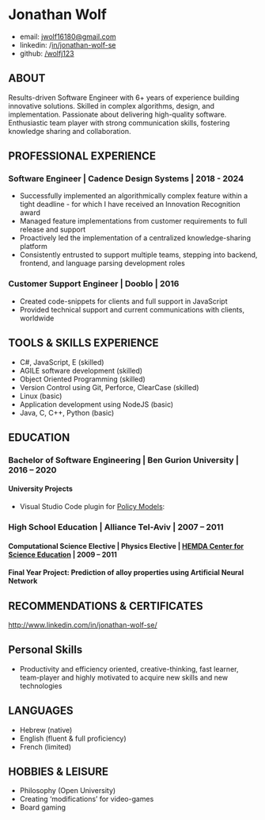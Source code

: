 # Jonathan Wolf
* email: jwolf16180@gmail.com
* linkedin: /[in/jonathan-wolf-se](https://www.linkedin.com/in/jonathan-wolf-se)
* github: [/wolfj123](https://github.com/wolfj123/)

## ABOUT
Results-driven Software Engineer with 6+ years of experience building innovative solutions. Skilled in complex algorithms, design, and implementation. Passionate about delivering high-quality software. Enthusiastic team player with strong communication skills, fostering knowledge sharing and collaboration.

## PROFESSIONAL EXPERIENCE
### Software Engineer | Cadence Design Systems | 2018 - 2024
* Successfully implemented an algorithmically complex feature within a tight deadline - 
for which I have received an Innovation Recognition award
* Managed feature implementations from customer requirements to full release and support 
* Proactively led the implementation of a centralized knowledge-sharing platform
* Consistently entrusted to support multiple teams, stepping into backend, frontend, and language parsing development roles

### Customer Support Engineer | Dooblo | 2016
* Created code-snippets for clients and full support in JavaScript
* Provided technical support and current communications with clients, worldwide

## TOOLS & SKILLS EXPERIENCE
*	C#, JavaScript, E (skilled)
*	AGILE software development (skilled)
*	Object Oriented Programming (skilled)
*	Version Control using Git, Perforce, ClearCase (skilled)
*	Linux (basic)
*	Application development using NodeJS (basic)
*	Java, C, C++, Python (basic)

## EDUCATION
### Bachelor of Software Engineering | Ben Gurion University | 2016 – 2020
#### University Projects
* Visual Studio Code plugin for [Policy Models](https://datatagginglibrary.readthedocs.io/en/latest/index.html#):

### High School Education | Alliance Tel-Aviv | 2007 – 2011
#### Computational Science Elective | Physics Elective | [HEMDA Center for Science Education](https://en.hemda.org.il/Info/?pageId=1) | 2009 – 2011
#### Final Year Project: Prediction of alloy properties using Artificial Neural Network

## RECOMMENDATIONS & CERTIFICATES
http://www.linkedin.com/in/jonathan-wolf-se/

## Personal Skills
* Productivity and efficiency oriented, creative-thinking, fast learner, team-player and highly motivated to acquire new skills and new technologies

## LANGUAGES
* Hebrew (native)
* English (fluent & full proficiency)
* French (limited)

## HOBBIES & LEISURE  
* Philosophy (Open University)
*	Creating ‘modifications’ for video-games
*	Board gaming
